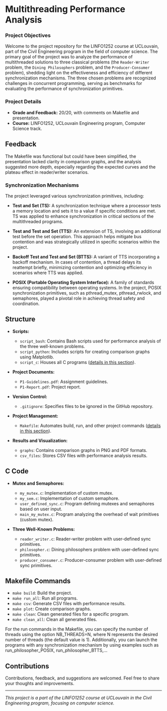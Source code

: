 # Multithreading Performance Analysis

### Project Objectives

Welcome to the project repository for the LINFO1252 course at UCLouvain, part of the Civil Engineering program in the field of computer science.
The primary goal of the project was to analyze the performance of multithreaded solutions to three classical problems (the `Reader-Writer` problem, the `Dining Philosophers` problem, and the `Producer-Consumer` problem), shedding light on the effectiveness and efficiency of different synchronization mechanisms. The three chosen problems are recognized challenges in concurrent programming, serving as benchmarks for evaluating the performance of synchronization primitives.

### Project Details
- **Grade and Feedback:** 20/20, with comments on Makefile and presentation.
- **Course:** LINFO1252, UCLouvain Engineering program, Computer Science track.

## Feedback
The Makefile was functional but could have been simplified, the presentation lacked clarity in comparison graphs, and the analysis suggested more depth, especially regarding the expected curves and the plateau effect in reader/writer scenarios.

### Synchronization Mechanisms

The project leveraged various synchronization primitives, including:

- **Test and Set (TS):** A synchronization technique where a processor tests a memory location and sets it to a value if specific conditions are met. TS was applied to enhance synchronization in critical sections of the multithreaded programs.

- **Test and Test and Set (TTS):** An extension of TS, involving an additional test before the set operation. This approach helps mitigate bus contention and was strategically utilized in specific scenarios within the project.

- **Backoff Test and Test and Set (BTTS):** A variant of TTS incorporating a backoff mechanism. In cases of contention, a thread delays its reattempt briefly, minimizing contention and optimizing efficiency in scenarios where TTS was applied.

- **POSIX (Portable Operating System Interface):** A family of standards ensuring compatibility between operating systems. In the project, POSIX synchronization primitives, such as pthread_mutex, pthread_rwlock, and semaphores, played a pivotal role in achieving thread safety and coordination.

## Structure

- **Scripts:**
  - `script_bash`: Contains Bash scripts used for performance analysis of the three well-known problems.
  - `script_python`: Includes scripts for creating comparison graphs using Matplotlib.
  - `script_c`: Houses all C programs ([details in this section](#c-code)).

- **Project Documents:**
  - `P1-Guidelines.pdf`: Assignment guidelines.
  - `P1-Report.pdf`: Project report.

- **Version Control:**
  - `.gitignore`: Specifies files to be ignored in the GitHub repository.

- **Project Management:**
  - `Makefile`: Automates build, run, and other project commands ([details in this section](#makefile-commands)).

- **Results and Visualization:**
  - `graphs`: Contains comparison graphs in PNG and PDF formats.
  - `csv_files`: Stores CSV files with performance analysis results.

## C Code

- **Mutex and Semaphores:**
  - `my_mutex.c`: Implementation of custom mutex.
  - `my_sem.c`: Implementation of custom semaphore.
  - `user_defined_sync.c`: Program defining mutexes and semaphores based on user input.
  - `main_my_mutex.c`: Program analyzing the overhead of wait primitives (custom mutex).

- **Three Well-Known Problems:**
  - `reader_writer.c`: Reader-writer problem with user-defined sync primitives.
  - `philosopher.c`: Dining philosophers problem with user-defined sync primitives.
  - `producer_consumer.c`: Producer-consumer problem with user-defined sync primitives.

## Makefile Commands

- `make build`: Build the project.
- `make run_all`: Run all programs.
- `make csv`: Generate CSV files with performance results.
- `make plot`: Create comparison graphs.
- `make clean`: Clean generated files for a specific program.
- `make clean_all`: Clean all generated files.

For the run commands in the Makefile, you can specify the number of threads using the option NB_THREADS=N, where N represents the desired number of threads (the default value is 1). Additionally, you can launch the programs with any synchronization mechanism by using examples such as run_philosopher_POSIX, run_philosopher_BTTS,...

## Contributions

Contributions, feedback, and suggestions are welcomed. Feel free to share your thoughts and improvements.

---
*This project is a part of the LINFO1252 course at UCLouvain in the Civil Engineering program, focusing on computer science.*